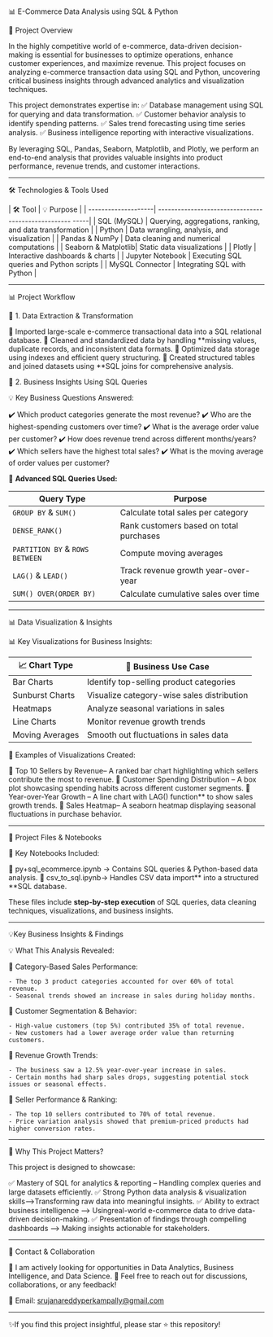  📊 E-Commerce Data Analysis using SQL & Python

🚀 Project Overview

In the highly competitive world of e-commerce, data-driven decision-making is essential for businesses to optimize operations, enhance customer experiences, and maximize revenue. This project focuses on analyzing e-commerce transaction data using SQL and Python, uncovering critical business insights through advanced analytics and visualization techniques.

This project demonstrates expertise in:
✅ Database management using SQL for querying and data transformation.
✅ Customer behavior analysis to identify spending patterns.
✅ Sales trend forecasting using time series analysis.
✅ Business intelligence reporting with interactive visualizations.

By leveraging SQL, Pandas, Seaborn, Matplotlib, and Plotly, we perform an end-to-end analysis that provides valuable insights into product performance, revenue trends, and customer interactions.

---

🛠 Technologies & Tools Used

| 🛠 Tool             | 💡 Purpose                                               |
| --------------------| --------------------------------------------------- -----|
| SQL (MySQL)         | Querying, aggregations, ranking, and data transformation |
| Python              | Data wrangling, analysis, and visualization              |
| Pandas & NumPy      | Data cleaning and numerical computations                 |
| Seaborn & Matplotlib| Static data visualizations                               |
| Plotly              | Interactive dashboards & charts                          |
| Jupyter Notebook    | Executing SQL queries and Python scripts                 |
| MySQL Connector     | Integrating SQL with Python                              |

---

 📊 Project Workflow

 📌 1. Data Extraction & Transformation

🔹 Imported large-scale e-commerce transactional data into a SQL relational database.
🔹 Cleaned and standardized data by handling **missing values, duplicate records, and inconsistent data formats.
🔹 Optimized data storage using indexes and efficient query structuring.
🔹 Created structured tables and joined datasets using **SQL joins for comprehensive analysis.

 📌 2. Business Insights Using SQL Queries

💡 Key Business Questions Answered:

✔️ Which product categories generate the most revenue?
✔️ Who are the highest-spending customers over time?
✔️ What is the average order value per customer?
✔️ How does revenue trend across different months/years?
✔️ Which sellers have the highest total sales?
✔️ What is the moving average of order values per customer?

📌 **Advanced SQL Queries Used:**

| Query Type                      | Purpose                                 |
| ------------------------------- | --------------------------------------- |
| `GROUP BY` & `SUM()`            | Calculate total sales per category      |
| `DENSE_RANK()`                  | Rank customers based on total purchases |
| `PARTITION BY` & `ROWS BETWEEN` | Compute moving averages                 |
| `LAG()` & `LEAD()`              | Track revenue growth year-over-year     |
| `SUM() OVER(ORDER BY)`          | Calculate cumulative sales over time    |

---

📊 Data Visualization & Insights

📊 Key Visualizations for Business Insights:

| 📈 Chart Type   |  🎯 Business Use Case                     |
| ----------------| -------------------------------------------|
| Bar Charts      | Identify top-selling product categories    |
|Sunburst Charts  | Visualize category-wise sales distribution |
| Heatmaps        | Analyze seasonal variations in sales       |
| Line Charts     | Monitor revenue growth trends              |
| Moving Averages | Smooth out fluctuations in sales data      |

📌 Examples of Visualizations Created:

🔹 Top 10 Sellers by Revenue– A ranked bar chart highlighting which sellers contribute the most to revenue.
🔹 Customer Spending Distribution – A box plot showcasing spending habits across different customer segments.
🔹 Year-over-Year Growth – A line chart with LAG() function** to show sales growth trends.
🔹 Sales Heatmap– A seaborn heatmap displaying seasonal fluctuations in purchase behavior.

---

 📂 Project Files & Notebooks

📌 Key Notebooks Included:

💽 py+sql_ecommerce.ipynb → Contains SQL queries & Python-based data analysis.
💽 csv_to_sql.ipynb→ Handles CSV data import** into a structured **SQL database.

These files include **step-by-step execution** of SQL queries, data cleaning techniques, visualizations, and business insights.

---

 💡Key Business Insights & Findings

💡 What This Analysis Revealed:

🔹 Category-Based Sales Performance:

    - The top 3 product categories accounted for over 60% of total revenue.
    - Seasonal trends showed an increase in sales during holiday months.

🔹 Customer Segmentation & Behavior:

    - High-value customers (top 5%) contributed 35% of total revenue.
    - New customers had a lower average order value than returning customers.

🔹 Revenue Growth Trends:

    - The business saw a 12.5% year-over-year increase in sales.
    - Certain months had sharp sales drops, suggesting potential stock issues or seasonal effects.

🔹 Seller Performance & Ranking:

    - The top 10 sellers contributed to 70% of total revenue.
    - Price variation analysis showed that premium-priced products had higher conversion rates.

---

 💪 Why This Project Matters?

This project is designed to showcase:

✅ Mastery of SQL for analytics & reporting – Handling complex queries and large datasets efficiently.
✅ Strong Python data analysis & visualization skills–>Transforming raw data into meaningful insights.
✅ Ability to extract business intelligence –> Usingreal-world e-commerce data to drive data-driven    decision-making.
✅ Presentation of findings through compelling dashboards –> Making insights actionable for stakeholders.

---

 💌 Contact & Collaboration

💼 I am actively looking for opportunities in Data Analytics, Business Intelligence, and Data Science.
📧 Feel free to reach out for discussions, collaborations, or any feedback!

📩 Email: srujanareddyperkampally@gmail.com 

---

✨If you find this project insightful, please star ⭐ this repository!

